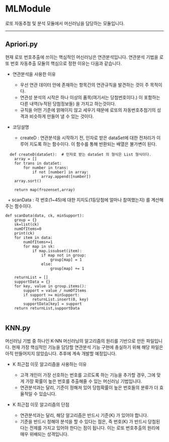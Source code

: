 # MLModule
로또 자동추첨 및 분석 모듈에서 머신러닝을 담당하는 모듈입니다.

***

## Apriori.py

현재 로또 번호추출에 쓰이는 핵심적인 머신러닝은 연관분석입니다. 연관분석 기법을 로또 번호 자동추출 모듈의 핵심으로 정한 이유는 다음과 같습니다.

- 연관분석을 사용한 이유
  + 우선 연관 데이터 안에 존재하는 항목간의 연관규칙을 발견하는 것이 주 목적이다.
  + 연관성 분석의 시작은 하나 이상의 품목(여기서는 당첨번호이다.) 이 포함하는 다른 내역(누적된 당첨정보들) 을 가지고 하는것이다.
  + 규칙을 어떤 기준에 얽매이지 않고 세우기 때문에 로또의 자동번호추첨기의 성격과 비슷하게 만들어 낼 수 있는 것이다.
  
- 코딩설명
    + createD : 연관분석을 시작하기 전, 인자로 받은 dataSet에 대한 전처리가 이루어 지도록 하는 함수이다. 이 함수를 통해 반환되는 배열은 불가변이 된다.
```  
  def createD(dataSet):  # 인자로 받는 dataSet 의 형식은 List 형식이다.
    array = [] 
    for trans in dataSet: 
        for number in trans:
            if not [number] in array:
                array.append([number])
    array.sort()

    return map(frozenset,array)
```

    + scanData : 각 번호(1~45)에 대한 지지도(1등당첨에 얼마나 참여했는지) 를 계산해주는 함수이다.
```
def scanData(data, ck, minSupport):
    group = {}
    sk=list(ck)
    numOfItems=0
    print(ck)
    for item in data:
        numOfItems+=1
        for map in sk:
            if map.issubset(item):
                if map not in group:
                    group[map] = 1
                else:
                    group[map] += 1

    returnList = []
    supportData = {}
    for key, value in group.items():
        support = value / numOfItems
        if support >= minSupport:
            returnList.insert(0, key)
        supportData[key] = support
    return returnList,supportData
    
```

## KNN.py

머신러닝 기법 중 하나인 K-NN 머신러닝의 알고리즘의 원리를 기반으로 만든 파일입니다. 현재 가장 핵심적인 기능을 담당할 연관분석 기능 구현에 충실하기 위해 해당 파일은 아직 만들어지지 않았습니다. 추후에 계속 개발할 예정입니다.

- K 최근접 이웃 알고리즘을 사용하는 이유
  + 고객 개인이 가장 선호하는 번호를 고르도록 하는 기능을 추가할 경우, 그에 맞게 가장 확률이 높은 번호를 추출해줄 수 있는 머신러닝 기법입니다.
  + 연관분석과는 달리, 기준이 정해져 있어 당첨확률이 높은 번호들의 분류가 더 효율적일 수 있습니다.
  
- K 최근접 이웃 알고리즘의 단점
  + 연관분석과는 달리, 해당 알고리즘은 반드시 기준(K) 가 있어야 합니다.
  + 기준을 반드시 정해야 분석을 할 수 있다는 점은, 즉 번호(K) 가 반드시 당첨된다는 전제를 가지고 있어야 한다는 점이 됩니다. 이는 로또 번호추출의 원리에 매우 위배되는 성격입니다.
